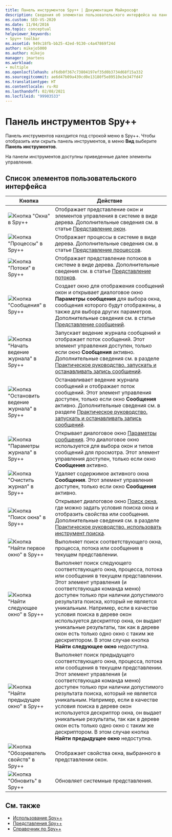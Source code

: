 ```yaml
---
title: Панель инструментов Spy++ | Документация Майкрософт
description: Сведения об элементах пользовательского интерфейса на панели инструментов Spy++, которая отображается в строке меню. Чтобы отобразить или скрыть панель инструментов, в меню Вид выберите Панель инструментов.
ms.custom: SEO-VS-2020
ms.date: 11/04/2016
ms.topic: conceptual
helpviewer_keywords:
- Spy++ toolbar
ms.assetid: 949c18fb-bb25-42ed-9130-c4a47869f24d
author: mikejo5000
ms.author: mikejo
manager: jmartens
ms.workload:
- multiple
ms.openlocfilehash: af6db0f367c73804197ef35d0b3734d68f15a332
ms.sourcegitcommit: ae6d47b09a439cd0e13180f5e89510e3e347fd47
ms.translationtype: HT
ms.contentlocale: ru-RU
ms.lasthandoff: 02/08/2021
ms.locfileid: "99903533"
---
```

# <a name="spy-toolbar"></a>Панель инструментов Spy++
Панель инструментов находится под строкой меню в Spy++. Чтобы отобразить или скрыть панель инструментов, в меню **Вид** выберите **Панель инструментов**.

 На панели инструментов доступны приведенные далее элементы управления.

## <a name="uielement-list"></a>Список элементов пользовательского интерфейса

|Кнопка|Действие|
|------------|------------|
|![Кнопка "Окна" в Spy++](../debugger/media/icon_spy--_windows.gif "Icon_Spy++_Windows")|Отображает представление окон и элементов управления в системе в виде дерева. Дополнительные сведения см. в статье [Представление окон](../debugger/windows-view.md).|
|![Кнопка "Процессы" в Spy++](../debugger/media/icon_spy--_processes.gif "Icon_Spy++_Processes")|Отображает процессы в системе в виде дерева. Дополнительные сведения см. в статье [Представление процессов](../debugger/processes-view.md).|
|![Кнопка "Потоки" в Spy++](../debugger/media/icon_spy--_threads.gif "Icon_Spy++_Threads")|Отображает представление потоков в системе в виде дерева. Дополнительные сведения см. в статье [Представление потоков](../debugger/threads-view.md).|
|![Кнопка "Сообщения" в Spy++](../debugger/media/icon_spy--_messages.gif "Icon_Spy++_Messages")|Создает окно для отображения сообщений окон и открывает диалоговое окно **Параметры сообщения** для выбора окна, сообщения которого будут отображены, а также для выбора других параметров. Дополнительные сведения см. в статье [Представление сообщений](../debugger/messages-view.md).|
|![Кнопка "Начать ведение журнала" в Spy++](../debugger/media/icon_spy--_startlog.gif "Icon_Spy++_StartLog")|Запускает ведение журнала сообщений и отображает поток сообщений. Этот элемент управления доступен, только если окно **Сообщения** активно. Дополнительные сведения см. в разделе [Практическое руководство. запускать и останавливать запись сообщений](../debugger/how-to-start-and-stop-the-message-log-display.md).|
|![Кнопка "Остановить ведение журнала" в Spy++](../debugger/media/icon_spy--_stoplog.gif "Icon_Spy++_StopLog")|Останавливает ведение журнала сообщений и отображает поток сообщений. Этот элемент управления доступен, только если окно **Сообщения** активно. Дополнительные сведения см. в разделе [Практическое руководство. запускать и останавливать запись сообщений](../debugger/how-to-start-and-stop-the-message-log-display.md).|
|![Кнопка "Параметры журнала" в Spy++](../debugger/media/icon_spy--_logoptions.gif "Icon_Spy++_LogOptions")|Открывает диалоговое окно [Параметры сообщения](../debugger/message-options-dialog-box.md). Это диалоговое окно используется для выбора окон и типов сообщений для просмотра. Этот элемент управления доступен, только если окно **Сообщения** активно.|
|![Кнопка "Очистить журнал" в Spy++](../debugger/media/spy--_clearlog.gif "Spy++_ClearLog")|Удаляет содержимое активного окна **Сообщения**. Этот элемент управления доступен, только если окно **Сообщения** активно.|
|![Кнопка "Поиск окна" в Spy++](../debugger/media/icon_spy--_findwindow.gif "Icon_Spy++_FindWindow")|Открывает диалоговое окно [Поиск окна](../debugger/find-window-dialog-box.md), где можно задать условия поиска окна и отобразить свойства или сообщения. Дополнительные сведения см. в разделе [Практическое руководство. использовать инструмент поиска](../debugger/how-to-use-the-finder-tool.md).|
|![Кнопка "Найти первое окно" в Spy++](../debugger/media/icon_spy--_window.gif "Icon_Spy++_Window")|Выполняет поиск соответствующего окна, процесса, потока или сообщения в текущем представлении.|
|![Кнопка "Найти следующее окно" в Spy++](../debugger/media/icon_spy--_nextwindow.gif "Icon_Spy++_NextWindow")|Выполняет поиск следующего соответствующего окна, процесса, потока или сообщения в текущем представлении. Этот элемент управления (и соответствующая команда меню) доступен только при наличии допустимого результата поиска, который не является уникальным. Например, если в качестве условия поиска в дереве окон используется дескриптор окна, он выдает уникальные результаты, так как в дереве окон есть только одно окно с таким же дескриптором. В этом случае кнопка **Найти следующее окно** недоступна.|
|![Кнопка "Найти предыдущее окно" в Spy++](../debugger/media/icon_spy--_prevwindow.gif "Icon_Spy++_PrevWindow")|Выполняет поиск предыдущего соответствующего окна, процесса, потока или сообщения в текущем представлении. Этот элемент управления (и соответствующая команда меню) доступен только при наличии допустимого результата поиска, который не является уникальным. Например, если в качестве условия поиска в дереве окон используется дескриптор окна, он выдает уникальные результаты, так как в дереве окон есть только одно окно с таким же дескриптором. В этом случае кнопка **Найти предыдущее окно** недоступна.|
|![Кнопка "Обозреватель свойств" в Spy++](../debugger/media/icon_spy--_propexp.gif "Icon_Spy++_PropExp")|Отображает свойства окна, выбранного в представлении окон.|
|![Кнопка "Обновить" в Spy++](../debugger/media/icon_spy--_refresh.gif "Icon_Spy++_Refresh")|Обновляет системные представления.|

## <a name="see-also"></a>См. также
- [Использование Spy++](../debugger/using-spy-increment.md)
- [Представления Spy++](../debugger/spy-increment-views.md)
- [Справочник по Spy++](../debugger/spy-increment-reference.md)